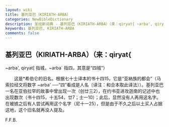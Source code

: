 ```yaml
---
layout: wiki
title: 基列亚巴（KIRIATH-ARBA）
categories: NewBibleDictionary
description: 圣经新词典 - 基列亚巴（KIRIATH-ARBA）（来：qiryat{ ~arba', qiryat[ 指城，~arba` 指四，其意是“四城”）
keywords: 基列亚巴, KIRIATH-ARBA
comments: false
---
```


## 基列亚巴（KIRIATH-ARBA）（来：qiryat{

~arba', qiryat[ 指城，~arba` 指四，其意是“四城”）

　　这是*希伯仑的旧名。根据七十士译本的书十四15，它是“亚衲族的都会”（马索拉经文将数字 ~arba' ──“四”看成是人名〔译注：和合本取此译法〕）。基列亚巴一名在亚伯拉罕的故事中曾出现一次（创廿三2），在约书亚进攻迦南的记述中也出现数次（书十四15，十五54，廿7；士一10）；此后，显然没有人再用这名字。在被掳之后有人尝试再用这个名字（尼十一25），但是由于不久之后以土买人占据这地，这个旧名就再没人提及。

F.F.B.








